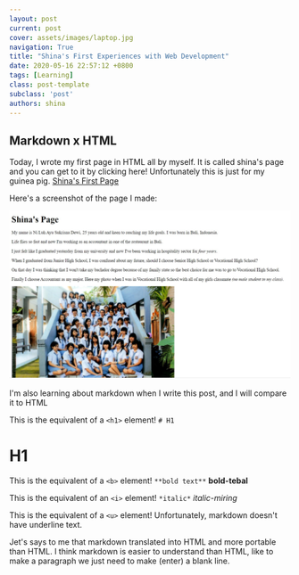 ```yaml
---
layout: post
current: post
cover: assets/images/laptop.jpg
navigation: True
title: "Shina's First Experiences with Web Development"
date: 2020-05-16 22:57:12 +0800
tags: [Learning]
class: post-template
subclass: 'post'
authors: shina
---
```


## Markdown x HTML

Today, I wrote my first page in HTML all by myself. It is called shina's page and you can get to it by clicking here! Unfortunately this is just for my guinea pig.
[Shina's First Page](/shinaspage/)

Here's a screenshot of the page I made:

![Shina's First Page](assets/images/Shina-Page.jpg)

I'm also learning about markdown when I write this post, and I will compare it to HTML

This is the equivalent of a `<h1>` element!
`# H1`
# H1

This is the equivalent of a `<b>` element!
`**bold text**`
**bold-tebal**

This is the equivalent of an `<i>` element!
`*italic*`
*italic-miring*

This is the equivalent of a `<u>` element!
Unfortunately, markdown doesn't have underline text.

Jet's says to me that markdown translated into HTML and more portable than HTML.
I think markdown is easier to understand than HTML, like to make a paragraph we just need to make (enter) a blank line.